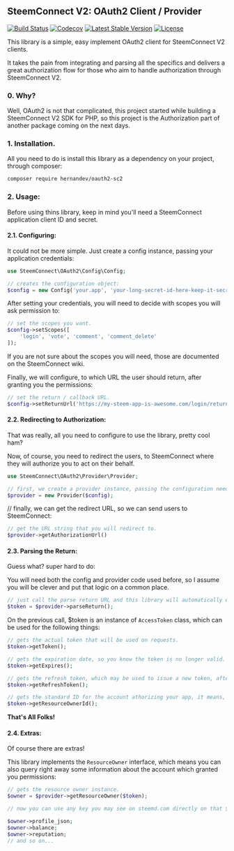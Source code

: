 ## SteemConnect V2: OAuth2 Client / Provider

[![Build Status](https://travis-ci.org/hernandev/oauth2-sc2.svg?branch=master)](https://travis-ci.org/hernandev/oauth2-sc2)
[![Codecov](https://codecov.io/gh/hernandev/oauth2-sc2/branch/master/graph/badge.svg)](https://codecov.io/gh/hernandev/oauth2-sc2)
[![Latest Stable Version](https://poser.pugx.org/hernandev/oauth2-sc2/v/stable)](https://packagist.org/packages/hernandev/oauth2-sc2)
[![License](https://poser.pugx.org/hernandev/oauth2-sc2/license)](https://packagist.org/packages/hernandev/oauth2-sc2)

This library is a simple, easy implement OAuth2 client for SteemConnect V2 clients.

It takes the pain from integrating and parsing all the specifics and delivers a great authorization flow for those who aim to handle authorization through SteemConnect V2.

### 0. Why?

Well, OAuth2 is not that complicated, this project started while building a SteemConnect V2 SDK for PHP, so this project is the Authorization part of another package coming on the next days.

### 1. Installation.

All you need to do is install this library as a dependency on your project, through composer:

```bash
composer require hernandev/oauth2-sc2
```

### 2. Usage:

Before using thins library, keep in mind you'll need a SteemConnect application client ID and secret.

#### 2.1. Configuring:

It could not be more simple. Just create a config instance, passing your application credentials:

```php
use SteemConnect\OAuth2\Config\Config;

// creates the configuration object:
$config = new Config('your.app', 'your-long-secret-id-here-keep-it-secret');

```

After setting your credentials, you will need to decide with scopes you will ask permission to:

```php
// set the scopes you want.
$config->setScopes([
    'login', 'vote', 'comment', 'comment_delete'
]);
```

If you are not sure about the scopes you will need, those are documented on the SteemConnect wiki.

Finally, we will configure, to which URL the user should return, after granting you the permissions:

```php
// set the return / callback URL.
$config->setReturnUrl('https://my-steem-app-is-awesome.com/login/return');
```

#### 2.2. Redirecting to Authorization:

That was really, all you need to configure to use the library, pretty cool ham?

Now, of course, you need to redirect the users, to SteemConnect where they will authorize you to act on their behalf.

```php
use SteemConnect\OAuth2\Provider\Provider;

// first, we create a provider instance, passing the configuration needed:
$provider = new Provider($config);
```

// finally, we can get the redirect URL, so we can send users to SteemConnect:

```php
// get the URL string that you will redirect to.
$provider->getAuthorizationUrl()
```

#### 2.3. Parsing the Return:

Guess what? super hard to do:

You will need both the config and provider code used before, so I assume you will be clever and put that logic on a common place.

```php
// just call the parse return URL and this library will automatically exchange the access code by the actual token: 
$token = $provider->parseReturn();
```

On the previous call, $token is an instance of `AccessToken` class, which can be used for the following things:

```php
// gets the actual token that will be used on requests.
$token->getToken();

// gets the expiration date, so you know the token is no longer valid.
$token->getExpires();

// gets the refresh token, which may be used to issue a new token, after the original one expired.
$token->getRefreshToken();

// gets the standard ID for the account athorizing your app, it means, this field retrieves the account @username
$token->getResourceOwnerId();
```

**That's All Folks!**

#### 2.4. Extras:

Of course there are extras!

This library implements the `ResourceOwner` interface, which means you can also query right away some information about the account which granted you permissions:

```php
// gets the resource owner instance.
$owner = $provider->getResourceOwner($token);

// now you can use any key you may see on steemd.com directly on that $owner object!!!

$owner->profile_json;
$owner->balance;
$owner->reputation;
// and so on...
```
